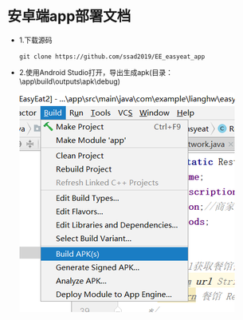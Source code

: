 
# 安卓端app部署文档

- 1.下载源码

  `git clone https://github.com/ssad2019/EE_easyeat_app`
  
- 2.使用Android Studio打开，导出生成apk(目录：\app\build\outputs\apk\debug)

  ![MakeApk](../pic/08-03-01-Android/MakeApk.png)
